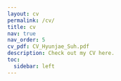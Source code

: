```yaml
---
layout: cv
permalink: /cv/
title: cv
nav: true
nav_order: 5
cv_pdf: CV_Hyunjae_Suh.pdf
description: Check out my CV here.
toc:
  sidebar: left
---
```

